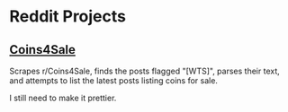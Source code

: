 # Reddit Projects

## [Coins4Sale](https://dkallen78.github.io/reddit-projects/coins4sale/coins4sale.html)

Scrapes r/Coins4Sale, finds the posts flagged "[WTS]", parses their text, and attempts to list the latest posts listing coins for sale.

I still need to make it prettier.
